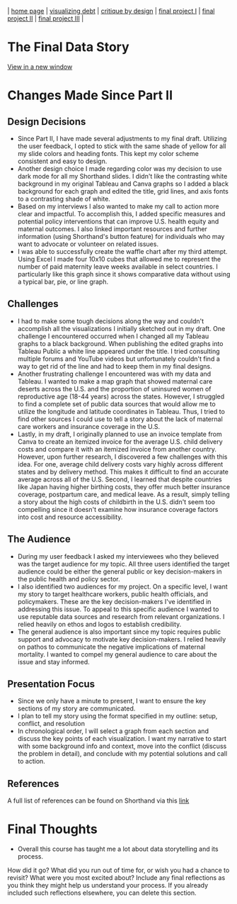 | [home page](https://jaimiea.github.io/Jaimiea-portfolio/) | [visualizing debt](visualizing-government-debt) | [critique by design](critique-by-design) | [final project I](final-project-part-one) | [final project II](final-project-part-two) | [final project III](final-project-part-three) |

# The Final Data Story
[View in a new window](https://carnegiemellon.shorthandstories.com/u-s-maternal-mortality2/index.html)
<br>

<script src="https://carnegiemellon.shorthandstories.com/u-s-maternal-mortality2/embed.js"></script>

# Changes Made Since Part II

## Design Decisions
- Since Part II, I have made several adjustments to my final draft. Utilizing the user feedback, I opted to stick with the same shade of yellow for all my slide colors and heading fonts. This kept my color scheme consistent and easy to design.
- Another design choice I made regarding color was my decision to use dark mode for all my Shorthand slides. I didn't like the contrasting white background in my original Tableau and Canva graphs so I added a black background for each graph and edited the title, grid lines, and axis fonts to a contrasting shade of white.
- Based on my interviews I also wanted to make my call to action more clear and impactful. To accomplish this, I added specific measures and potential policy interventions that can improve U.S. health equity and maternal outcomes. I also linked important resources and further information (using Shorthand's button feature) for individuals who may want to advocate or volunteer on related issues.
- I was able to successfully create the waffle chart after my third attempt. Using Excel I made four 10x10 cubes that allowed me to represent the number of paid maternity leave weeks available in select countries. I particularly like this graph since it shows comparative data without using a typical bar, pie, or line graph.

## Challenges 
- I had to make some tough decisions along the way and couldn't accomplish all the visualizations I initially sketched out in my draft. One challenge I encountered occurred when I changed all my Tableau graphs to a black background. When publishing the edited graphs into Tableau Public a white line appeared under the title. I tried consulting multiple forums and YouTube videos but unfortunately couldn't find a way to get rid of the line and had to keep them in my final designs.
- Another frustrating challenge I encountered was with my data and Tableau. I wanted to make a map graph that showed maternal care deserts across the U.S. and the proportion of uninsured women of reproductive age (18-44 years) across the states. However, I struggled to find a complete set of public data sources that would allow me to utilize the longitude and latitude coordinates in Tableau. Thus, I tried to find other sources I could use to tell a story about the lack of maternal care workers and insurance coverage in the U.S.
- Lastly, in my draft, I originally planned to use an invoice template from Canva to create an itemized invoice for the average U.S. child delivery costs and compare it with an itemized invoice from another country. However, upon further research, I discovered a few challenges with this idea. For one, average child delivery costs vary highly across different states and by delivery method. This makes it difficult to find an accurate average across all of the U.S. Second, I learned that despite countries like Japan having higher birthing costs, they offer much better insurance coverage, postpartum care, and medical leave. As a result, simply telling a story about the high costs of childbirth in the U.S. didn't seem too compelling since it doesn't examine how insurance coverage factors into cost and resource accessibility. 
  
## The Audience
- During my user feedback I asked my interviewees who they believed was the target audience for my topic. All three users identified the target audience could be either the general public or key decision-makers in the public health and policy sector.
- I also identified two audiences for my project. On a specific level, I want my story to target healthcare workers, public health officials, and policymakers. These are the key decision-makers I've identified in addressing this issue. To appeal to this specific audience I wanted to use reputable data sources and research from relevant organizations. I relied heavily on ethos and logos to establish credibility.
- The general audience is also important since my topic requires public support and advocacy to motivate key decision-makers. I relied heavily on pathos to communicate the negative implications of maternal mortality. I wanted to compel my general audience to care about the issue and stay informed.

## Presentation Focus
- Since we only have a minute to present, I want to ensure the key sections of my story are communicated.
- I plan to tell my story using the format specified in my outline: setup, conflict, and resolution
- In chronological order, I will select a graph from each section and discuss the key points of each visualization. I want my narrative to start with some background info and context, move into the conflict (discuss the problem in detail), and conclude with my potential solutions and call to action.

## References
A full list of references can be found on Shorthand via this [link](https://carnegiemellon.shorthandstories.com/u-s-maternal-mortality2/index.html#group-section-References-299X1PrgQW)

# Final Thoughts
- Overall this course has taught me a lot about data storytelling and its process.

 How did it go?  What did you run out of time for, or wish you had a chance to revisit?  What were you most excited about?  Include any final reflections as you think they might help us understand your process.  If you already included such reflections elsewhere, you can delete this section. 

